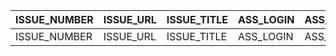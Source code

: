 |ISSUE_NUMBER|ISSUE_URL|ISSUE_TITLE|ASS_LOGIN|ASS_TYPE|
|------------|---------|-----------|---------|--------|
|ISSUE_NUMBER|ISSUE_URL|ISSUE_TITLE|ASS_LOGIN|ASS_TYPE|
